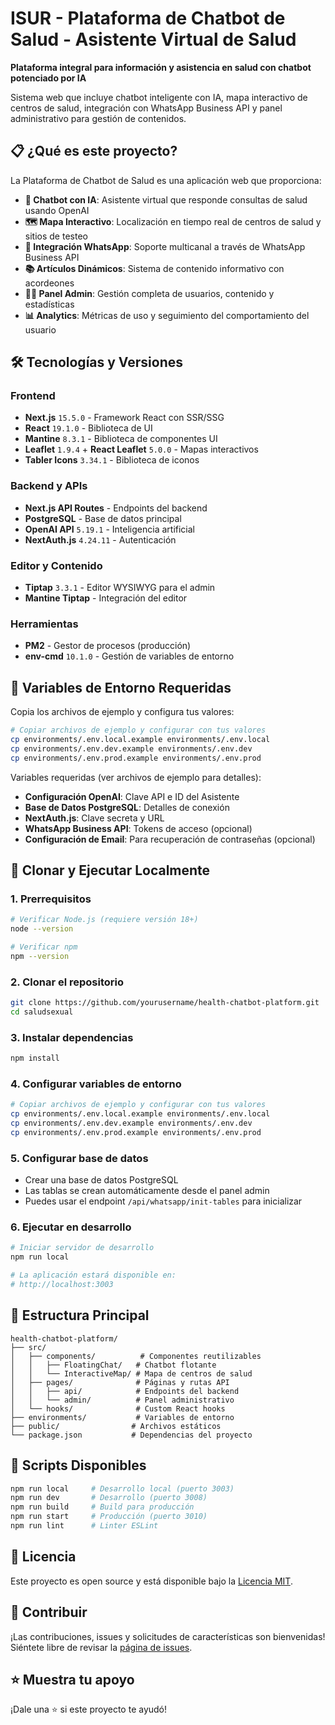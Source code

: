 # ISUR - Plataforma de Chatbot de Salud - Asistente Virtual de Salud

**Plataforma integral para información y asistencia en salud con chatbot potenciado por IA**

Sistema web que incluye chatbot inteligente con IA, mapa interactivo de centros de salud, integración con WhatsApp Business API y panel administrativo para gestión de contenidos.

## 📋 ¿Qué es este proyecto?

La Plataforma de Chatbot de Salud es una aplicación web que proporciona:

- **🤖 Chatbot con IA**: Asistente virtual que responde consultas de salud usando OpenAI
- **🗺️ Mapa Interactivo**: Localización en tiempo real de centros de salud y sitios de testeo
- **📱 Integración WhatsApp**: Soporte multicanal a través de WhatsApp Business API
- **📚 Artículos Dinámicos**: Sistema de contenido informativo con acordeones
- **👨‍💼 Panel Admin**: Gestión completa de usuarios, contenido y estadísticas
- **📊 Analytics**: Métricas de uso y seguimiento del comportamiento del usuario

## 🛠️ Tecnologías y Versiones

### **Frontend**
- **Next.js** `15.5.0` - Framework React con SSR/SSG
- **React** `19.1.0` - Biblioteca de UI
- **Mantine** `8.3.1` - Biblioteca de componentes UI
- **Leaflet** `1.9.4` + **React Leaflet** `5.0.0` - Mapas interactivos
- **Tabler Icons** `3.34.1` - Biblioteca de iconos

### **Backend y APIs**
- **Next.js API Routes** - Endpoints del backend
- **PostgreSQL** - Base de datos principal
- **OpenAI API** `5.19.1` - Inteligencia artificial
- **NextAuth.js** `4.24.11` - Autenticación

### **Editor y Contenido**
- **Tiptap** `3.3.1` - Editor WYSIWYG para el admin
- **Mantine Tiptap** - Integración del editor

### **Herramientas**
- **PM2** - Gestor de procesos (producción)
- **env-cmd** `10.1.0` - Gestión de variables de entorno

## 🔐 Variables de Entorno Requeridas

Copia los archivos de ejemplo y configura tus valores:

```bash
# Copiar archivos de ejemplo y configurar con tus valores
cp environments/.env.local.example environments/.env.local
cp environments/.env.dev.example environments/.env.dev  
cp environments/.env.prod.example environments/.env.prod
```

Variables requeridas (ver archivos de ejemplo para detalles):
- **Configuración OpenAI**: Clave API e ID del Asistente
- **Base de Datos PostgreSQL**: Detalles de conexión
- **NextAuth.js**: Clave secreta y URL
- **WhatsApp Business API**: Tokens de acceso (opcional)
- **Configuración de Email**: Para recuperación de contraseñas (opcional)

## 🚀 Clonar y Ejecutar Localmente

### **1. Prerrequisitos**
```bash
# Verificar Node.js (requiere versión 18+)
node --version

# Verificar npm
npm --version
```

### **2. Clonar el repositorio**
```bash
git clone https://github.com/yourusername/health-chatbot-platform.git
cd saludsexual
```

### **3. Instalar dependencias**
```bash
npm install
```

### **4. Configurar variables de entorno**
```bash
# Copiar archivos de ejemplo y configurar con tus valores
cp environments/.env.local.example environments/.env.local
cp environments/.env.dev.example environments/.env.dev
cp environments/.env.prod.example environments/.env.prod
```

### **5. Configurar base de datos**
- Crear una base de datos PostgreSQL
- Las tablas se crean automáticamente desde el panel admin
- Puedes usar el endpoint `/api/whatsapp/init-tables` para inicializar

### **6. Ejecutar en desarrollo**
```bash
# Iniciar servidor de desarrollo
npm run local

# La aplicación estará disponible en:
# http://localhost:3003
```


## 📁 Estructura Principal

```
health-chatbot-platform/
├── src/
│   ├── components/          # Componentes reutilizables
│   │   ├── FloatingChat/   # Chatbot flotante
│   │   └── InteractiveMap/ # Mapa de centros de salud
│   ├── pages/              # Páginas y rutas API
│   │   ├── api/            # Endpoints del backend
│   │   └── admin/          # Panel administrativo
│   └── hooks/              # Custom React hooks
├── environments/           # Variables de entorno
├── public/                # Archivos estáticos
└── package.json           # Dependencias del proyecto
```

## 🎯 Scripts Disponibles

```bash
npm run local     # Desarrollo local (puerto 3003)
npm run dev       # Desarrollo (puerto 3008)
npm run build     # Build para producción
npm run start     # Producción (puerto 3010)
npm run lint      # Linter ESLint
```

## 📄 Licencia

Este proyecto es open source y está disponible bajo la [Licencia MIT](LICENSE).

## 🤝 Contribuir

¡Las contribuciones, issues y solicitudes de características son bienvenidas! Siéntete libre de revisar la [página de issues](../../issues).

## ⭐ Muestra tu apoyo

¡Dale una ⭐️ si este proyecto te ayudó!
